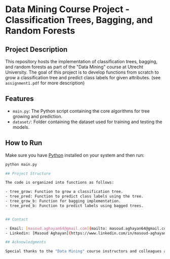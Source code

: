 # Data Mining Course Project - Classification Trees, Bagging, and Random Forests

## Project Description

This repository hosts the implementation of classification trees, bagging, and random forests as part of the "Data Mining" course at Utrecht University. The goal of this project is to develop functions from scratch to grow a classification tree and predict class labels for given attributes. (see `assignment1.pdf` for more description)

## Features

- `main.py`: The Python script containing the core algorithms for tree growing and prediction.
- `dataset/`: Folder containing the dataset used for training and testing the models.

## How to Run

Make sure you have [Python](https://www.python.org/downloads/) installed on your system and then run:
```bash
python main.py

## Project Structure

The code is organized into functions as follows:

- tree_grow: Function to grow a classification tree.
- tree_pred: Function to predict class labels using the tree.
- tree_grow_b: Function for bagging implementation.
- tree_pred_b: Function to predict labels using bagged trees.


## Contact

- Email: [masoud.aghayan64@gmail.com](mailto: masoud.aghayan64@gmail.com).
- Linkedin: [Masoud Aghayan](https://www.linkedin.com/in/masoud-aghayan-131586171/).

## Acknowledgments

Special thanks to the "Data Mining" course instructors and colleagues at Utrecht University for their guidance and valuable input throughout this project.